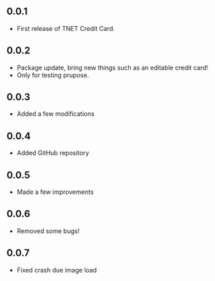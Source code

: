 ## 0.0.1

* First release of TNET Credit Card.

## 0.0.2

* Package update, bring new things such as an editable credit card!
* Only for testing prupose.

## 0.0.3

* Added a few modifications

## 0.0.4

* Added GitHub repository

## 0.0.5

* Made a few improvements

## 0.0.6

* Removed some bugs!

## 0.0.7

* Fixed crash due image load